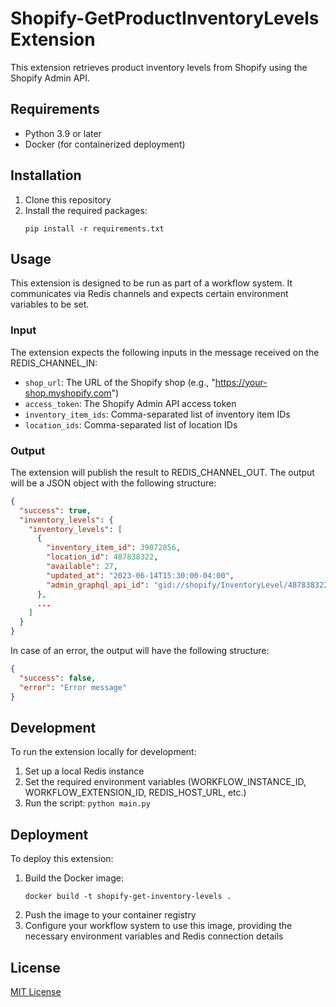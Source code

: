 # Shopify-GetProductInventoryLevels Extension

This extension retrieves product inventory levels from Shopify using the Shopify Admin API.

## Requirements

- Python 3.9 or later
- Docker (for containerized deployment)

## Installation

1. Clone this repository
2. Install the required packages:
   ```
   pip install -r requirements.txt
   ```

## Usage

This extension is designed to be run as part of a workflow system. It communicates via Redis channels and expects certain environment variables to be set.

### Input

The extension expects the following inputs in the message received on the REDIS_CHANNEL_IN:

- `shop_url`: The URL of the Shopify shop (e.g., "https://your-shop.myshopify.com")
- `access_token`: The Shopify Admin API access token
- `inventory_item_ids`: Comma-separated list of inventory item IDs
- `location_ids`: Comma-separated list of location IDs

### Output

The extension will publish the result to REDIS_CHANNEL_OUT. The output will be a JSON object with the following structure:

```json
{
  "success": true,
  "inventory_levels": {
    "inventory_levels": [
      {
        "inventory_item_id": 39072856,
        "location_id": 487838322,
        "available": 27,
        "updated_at": "2023-06-14T15:30:00-04:00",
        "admin_graphql_api_id": "gid://shopify/InventoryLevel/487838322?inventory_item_id=39072856"
      },
      ...
    ]
  }
}
```

In case of an error, the output will have the following structure:

```json
{
  "success": false,
  "error": "Error message"
}
```

## Development

To run the extension locally for development:

1. Set up a local Redis instance
2. Set the required environment variables (WORKFLOW_INSTANCE_ID, WORKFLOW_EXTENSION_ID, REDIS_HOST_URL, etc.)
3. Run the script: `python main.py`

## Deployment

To deploy this extension:

1. Build the Docker image:
   ```
   docker build -t shopify-get-inventory-levels .
   ```
2. Push the image to your container registry
3. Configure your workflow system to use this image, providing the necessary environment variables and Redis connection details

## License

[MIT License](https://opensource.org/licenses/MIT)